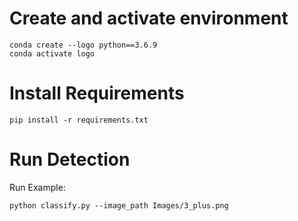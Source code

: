 # Create and activate environment

```
conda create --logo python==3.6.9
conda activate logo
```

# Install Requirements

```
pip install -r requirements.txt
```

# Run Detection
Run Example:

```
python classify.py --image_path Images/3_plus.png
```
